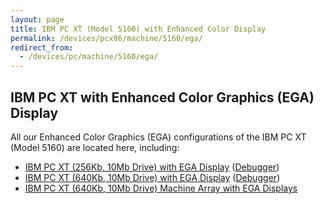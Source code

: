```yaml
---
layout: page
title: IBM PC XT (Model 5160) with Enhanced Color Display
permalink: /devices/pcx86/machine/5160/ega/
redirect_from:
  - /devices/pc/machine/5160/ega/
---
```


IBM PC XT with Enhanced Color Graphics (EGA) Display
---

All our Enhanced Color Graphics (EGA) configurations of the IBM PC XT (Model 5160) are located here, including:

* [IBM PC XT (256Kb, 10Mb Drive) with EGA Display](/devices/pcx86/machine/5160/ega/256kb/) ([Debugger](/devices/pcx86/machine/5160/ega/256kb/debugger/))
* [IBM PC XT (640Kb, 10Mb Drive) with EGA Display](/devices/pcx86/machine/5160/ega/640kb/) ([Debugger](/devices/pcx86/machine/5160/ega/640kb/debugger/))
* [IBM PC XT (640Kb, 10Mb Drive) Machine Array with EGA Displays](/devices/pcx86/machine/5160/ega/640kb/array/)
